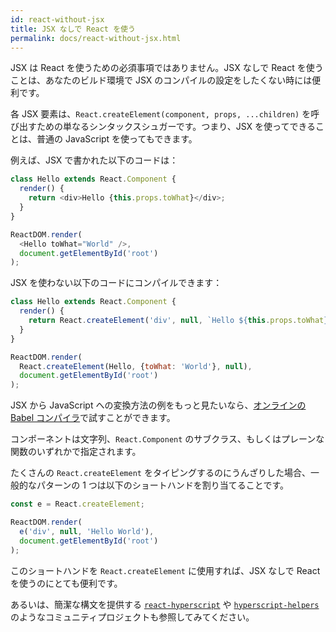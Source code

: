 ```yaml
---
id: react-without-jsx
title: JSX なしで React を使う
permalink: docs/react-without-jsx.html
---
```


JSX は React を使うための必須事項ではありません。JSX なしで React を使うことは、あなたのビルド環境で JSX のコンパイルの設定をしたくない時には便利です。

各 JSX 要素は、`React.createElement(component, props, ...children)` を呼び出すための単なるシンタックスシュガーです。つまり、JSX を使ってできることは、普通の JavaScript を使ってもできます。

例えば、JSX で書かれた以下のコードは：

```js
class Hello extends React.Component {
  render() {
    return <div>Hello {this.props.toWhat}</div>;
  }
}

ReactDOM.render(
  <Hello toWhat="World" />,
  document.getElementById('root')
);
```

JSX を使わない以下のコードにコンパイルできます：

```js
class Hello extends React.Component {
  render() {
    return React.createElement('div', null, `Hello ${this.props.toWhat}`);
  }
}

ReactDOM.render(
  React.createElement(Hello, {toWhat: 'World'}, null),
  document.getElementById('root')
);
```

JSX から JavaScript への変換方法の例をもっと見たいなら、[オンラインの Babel コンパイラ](babel://jsx-simple-example)で試すことができます。

コンポーネントは文字列、`React.Component` のサブクラス、もしくはプレーンな関数のいずれかで指定されます。

たくさんの `React.createElement` をタイピングするのにうんざりした場合、一般的なパターンの 1 つは以下のショートハンドを割り当てることです。

```js
const e = React.createElement;

ReactDOM.render(
  e('div', null, 'Hello World'),
  document.getElementById('root')
);
```

このショートハンドを `React.createElement` に使用すれば、JSX なしで React を使うのにとても便利です。

あるいは、簡潔な構文を提供する [`react-hyperscript`](https://github.com/mlmorg/react-hyperscript) や [`hyperscript-helpers`](https://github.com/ohanhi/hyperscript-helpers) のようなコミュニティプロジェクトも参照してみてください。

